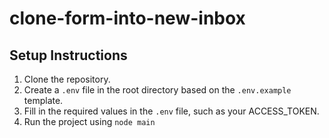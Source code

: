 # clone-form-into-new-inbox
 
## Setup Instructions

1. Clone the repository.
2. Create a `.env` file in the root directory based on the `.env.example` template.
3. Fill in the required values in the `.env` file, such as your ACCESS_TOKEN.
4. Run the project using `node main`